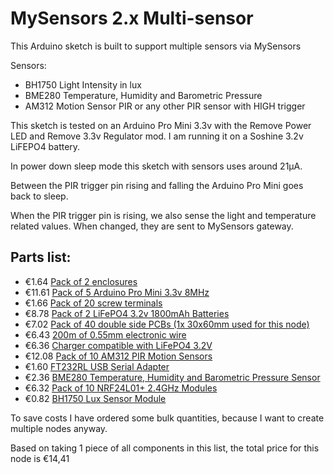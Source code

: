 MySensors 2.x Multi-sensor
======

This Arduino sketch is built to support multiple sensors via MySensors

Sensors:
- BH1750 Light Intensity in lux
- BME280 Temperature, Humidity and Barometric Pressure
- AM312 Motion Sensor PIR or any other PIR sensor with HIGH trigger

This sketch is tested on an Arduino Pro Mini 3.3v with the Remove Power LED and Remove 3.3v Regulator mod. I am running it on a Soshine 3.2v LiFEPO4 battery.

In power down sleep mode this sketch with sensors uses around 21µA.

Between the PIR trigger pin rising and falling the Arduino Pro Mini goes back to sleep.

When the PIR trigger pin is rising, we also sense the light and temperature related values. When changed, they are sent to MySensors gateway.


Parts list:
---

- €1.64 [Pack of 2 enclosures](https://www.banggood.com/2pcs-75-x-54-x-27mm-DIY-Plastic-Project-Housing-Electronic-Junction-Case-Power-Supply-Box-p-1063302.html)
- €11.61 [Pack of 5 Arduino Pro Mini 3.3v 8MHz](https://www.banggood.com/5Pcs-3_3V-8MHz-ATmega328P-AU-Pro-Mini-Microcontroller-Board-For-Arduino-p-980292.html)
- €1.66 [Pack of 20 screw terminals](https://www.banggood.com/20pcs-2-Pin-Plug-In-Screw-Terminal-Block-Connector-5_08mm-Pitch-p-993197.html)
- €8.78  [Pack of 2 LiFePO4 3.2v 1800mAh Batteries](https://www.aliexpress.com/item/2pcs-Soshine-1800mAh-3-2V-LiFePO4-Battery-18650-Rechargeable-Battery-with-Protected-PCB-Portable-Battery-Storage/32818927889.html)
- €7.02 [Pack of 40 double side PCBs (1x 30x60mm used for this node)](https://www.banggood.com/40pcs-FR-4-Double-Side-Prototype-PCB-Printed-Circuit-Board-p-995732.html)
- €6.43 [200m of 0.55mm electronic wire](https://www.banggood.com/200m-0_55mm-8-Color-Circuit-Board-Single-Core-Tinned-Copper-Electronic-Wire-Fly-Wire-Jumper-Cable-Dupont-Wire-p-1106659.html)
- €6.36 [Charger compatible with LiFePO4 3.2V](https://www.aliexpress.com/item/LiitoKala-Lii-100B-18650-Battery-Charger-For-26650-16340-CR123-LiFePO4-1-2V-Ni-MH-Ni/32809893759.html)
- €12.08 [Pack of 10 AM312 PIR Motion Sensors](https://www.aliexpress.com/item/10-pcs-Mini-IR-Pyroelectric-Infrared-PIR-Motion-Human-Sensor-Automatic-Detector-Module-AM312-Sensor-DC/32831139174.html)
- €1.60 [FT232RL USB Serial Adapter](https://www.aliexpress.com/item/1pc-Basic-Breakout-Board-For-FTDI-FT232RL-USB-to-Serial-IC-For-Hot-Top-Sale/32648158894.html)
- €2.36 [BME280 Temperature, Humidity and Barometric Pressure Sensor](https://www.aliexpress.com/item/1PCS-Digital-Temperature-Humidity-Barometric-Pressure-Sensor-Module-Breakout-BME280-SPI-and-I2C-interface/32795463531.html)
- €6.32 [Pack of 10 NRF24L01+ 2.4GHz Modules](https://www.aliexpress.com/item/10pcs-Wireless-Transceiver-For-Arduino-NRF24L01-2-4GHz-Antenna-Module-For-Microcontroll-DropShipping/32599246023.html)
- €0.82 [BH1750 Lux Sensor Module](https://www.aliexpress.com/item/GY-302-BH1750-BH1750FVI-light-intensity-illumination-module-for-arduino-3V-5V/32341898423.html)

To save costs I have ordered some bulk quantities, because I want to create multiple nodes anyway.

Based on taking 1 piece of all components in this list, the total price for this node is €14,41
